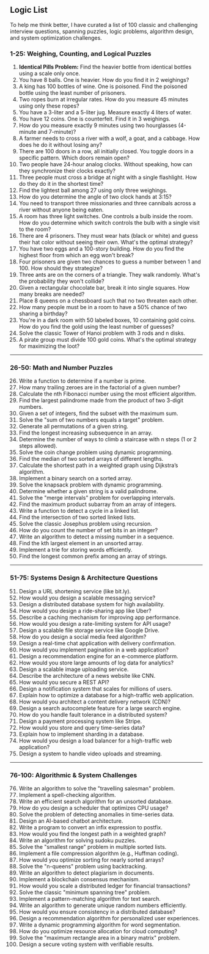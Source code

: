 ## Logic List 

To help me think better, I have curated a list of 100 classic and challenging interview questions, spanning puzzles, logic problems, algorithm design, and system optimization challenges.

### **1-25: Weighing, Counting, and Logical Puzzles**
1. **Identical Pills Problem:** Find the heavier bottle from identical bottles using a scale only once.  
2. You have 8 balls. One is heavier. How do you find it in 2 weighings?  
3. A king has 100 bottles of wine. One is poisoned. Find the poisoned bottle using the least number of prisoners.  
4. Two ropes burn at irregular rates. How do you measure 45 minutes using only these ropes?  
5. You have a 3-liter and a 5-liter jug. Measure exactly 4 liters of water.  
6. You have 12 coins. One is counterfeit. Find it in 3 weighings.  
7. How do you measure exactly 9 minutes using two hourglasses (4-minute and 7-minute)?  
8. A farmer needs to cross a river with a wolf, a goat, and a cabbage. How does he do it without losing any?  
9. There are 100 doors in a row, all initially closed. You toggle doors in a specific pattern. Which doors remain open?  
10. Two people have 24-hour analog clocks. Without speaking, how can they synchronize their clocks exactly?  
11. Three people must cross a bridge at night with a single flashlight. How do they do it in the shortest time?  
12. Find the lightest ball among 27 using only three weighings.  
13. How do you determine the angle of two clock hands at 3:15?  
14. You need to transport three missionaries and three cannibals across a river without anyone being eaten.  
15. A room has three light switches. One controls a bulb inside the room. How do you determine which switch controls the bulb with a single visit to the room?  
16. There are 4 prisoners. They must wear hats (black or white) and guess their hat color without seeing their own. What's the optimal strategy?  
17. You have two eggs and a 100-story building. How do you find the highest floor from which an egg won't break?  
18. Four prisoners are given two chances to guess a number between 1 and 100. How should they strategize?  
19. Three ants are on the corners of a triangle. They walk randomly. What's the probability they won't collide?  
20. Given a rectangular chocolate bar, break it into single squares. How many breaks are needed?  
21. Place 8 queens on a chessboard such that no two threaten each other.  
22. How many people must be in a room to have a 50% chance of two sharing a birthday?  
23. You're in a dark room with 50 labeled boxes, 10 containing gold coins. How do you find the gold using the least number of guesses?  
24. Solve the classic Tower of Hanoi problem with 3 rods and n disks.  
25. A pirate group must divide 100 gold coins. What's the optimal strategy for maximizing the loot?  

---

### **26-50: Math and Number Puzzles**
26. Write a function to determine if a number is prime.  
27. How many trailing zeroes are in the factorial of a given number?  
28. Calculate the nth Fibonacci number using the most efficient algorithm.  
29. Find the largest palindrome made from the product of two 3-digit numbers.  
30. Given a set of integers, find the subset with the maximum sum.  
31. Solve the "sum of two numbers equals a target" problem.  
32. Generate all permutations of a given string.  
33. Find the longest increasing subsequence in an array.  
34. Determine the number of ways to climb a staircase with n steps (1 or 2 steps allowed).  
35. Solve the coin change problem using dynamic programming.  
36. Find the median of two sorted arrays of different lengths.  
37. Calculate the shortest path in a weighted graph using Dijkstra’s algorithm.  
38. Implement a binary search on a sorted array.  
39. Solve the knapsack problem with dynamic programming.  
40. Determine whether a given string is a valid palindrome.  
41. Solve the "merge intervals" problem for overlapping intervals.  
42. Find the maximum product subarray from an array of integers.  
43. Write a function to detect a cycle in a linked list.  
44. Find the intersection of two sorted linked lists.  
45. Solve the classic Josephus problem using recursion.  
46. How do you count the number of set bits in an integer?  
47. Write an algorithm to detect a missing number in a sequence.  
48. Find the kth largest element in an unsorted array.  
49. Implement a trie for storing words efficiently.  
50. Find the longest common prefix among an array of strings.  

---

### **51-75: Systems Design & Architecture Questions**
51. Design a URL shortening service (like bit.ly).  
52. How would you design a scalable messaging service?  
53. Design a distributed database system for high availability.  
54. How would you design a ride-sharing app like Uber?  
55. Describe a caching mechanism for improving app performance.  
56. How would you design a rate-limiting system for API usage?  
57. Design a scalable file storage service like Google Drive.  
58. How do you design a social media feed algorithm?  
59. Design a real-time chat application with delivery confirmation.  
60. How would you implement pagination in a web application?  
61. Design a recommendation engine for an e-commerce platform.  
62. How would you store large amounts of log data for analytics?  
63. Design a scalable image uploading service.  
64. Describe the architecture of a news website like CNN.  
65. How would you secure a REST API?  
66. Design a notification system that scales for millions of users.  
67. Explain how to optimize a database for a high-traffic web application.  
68. How would you architect a content delivery network (CDN)?  
69. Design a search autocomplete feature for a large search engine.  
70. How do you handle fault tolerance in a distributed system?  
71. Design a payment processing system like Stripe.  
72. How would you store and query time-series data?  
73. Explain how to implement sharding in a database.  
74. How would you design a load balancer for a high-traffic web application?  
75. Design a system to handle video uploads and streaming.  

---

### **76-100: Algorithmic & System Challenges**
76. Write an algorithm to solve the "travelling salesman" problem.  
77. Implement a spell-checking algorithm.  
78. Write an efficient search algorithm for an unsorted database.  
79. How do you design a scheduler that optimizes CPU usage?  
80. Solve the problem of detecting anomalies in time-series data.  
81. Design an AI-based chatbot architecture.  
82. Write a program to convert an infix expression to postfix.  
83. How would you find the longest path in a weighted graph?  
84. Write an algorithm for solving sudoku puzzles.  
85. Solve the "smallest range" problem in multiple sorted lists.  
86. Implement a file compression algorithm (e.g., Huffman coding).  
87. How would you optimize sorting for nearly sorted arrays?  
88. Solve the "n-queens" problem using backtracking.  
89. Write an algorithm to detect plagiarism in documents.  
90. Implement a blockchain consensus mechanism.  
91. How would you scale a distributed ledger for financial transactions?  
92. Solve the classic "minimum spanning tree" problem.  
93. Implement a pattern-matching algorithm for text search.  
94. Write an algorithm to generate unique random numbers efficiently.  
95. How would you ensure consistency in a distributed database?  
96. Design a recommendation algorithm for personalized user experiences.  
97. Write a dynamic programming algorithm for word segmentation.  
98. How do you optimize resource allocation for cloud computing?  
99. Solve the "maximum rectangle area in a binary matrix" problem.  
100. Design a secure voting system with verifiable results.

